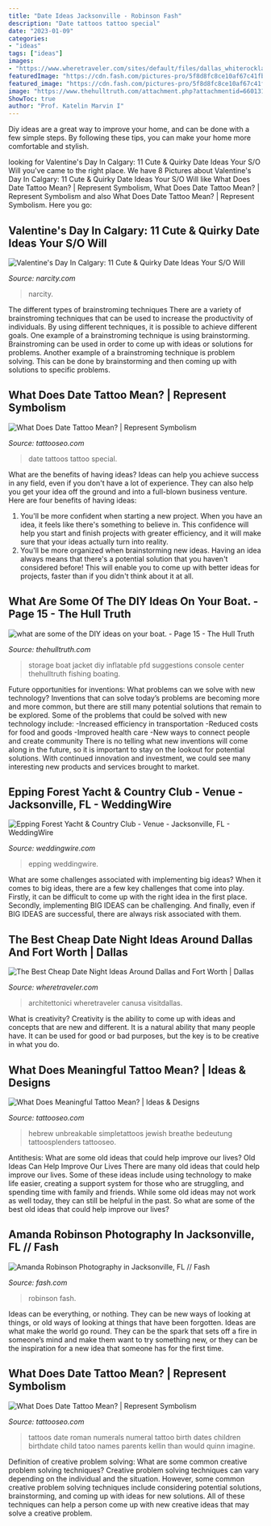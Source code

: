 ```yaml
---
title: "Date Ideas Jacksonville - Robinson Fash"
description: "Date tattoos tattoo special"
date: "2023-01-09"
categories:
- "ideas"
tags: ["ideas"]
images:
- "https://www.wheretraveler.com/sites/default/files/dallas_whiterocklake_creditdcvb_3.jpg"
featuredImage: "https://cdn.fash.com/pictures-pro/5f8d8fc8ce10af67c41fbf75/5f8d8fc8ce10af67c41fbf75_1_pictures.jpg"
featured_image: "https://cdn.fash.com/pictures-pro/5f8d8fc8ce10af67c41fbf75/5f8d8fc8ce10af67c41fbf75_1_pictures.jpg"
image: "https://www.thehulltruth.com/attachment.php?attachmentid=660131&amp;stc=1&amp;d=1463679505"
ShowToc: true
author: "Prof. Katelin Marvin I"
---
```



Diy ideas are a great way to improve your home, and can be done with a few simple steps. By following these tips, you can make your home more comfortable and stylish.

	

		
looking for Valentine&#039;s Day In Calgary: 11 Cute &amp; Quirky Date Ideas Your S/O Will you've came to the right place. We have 8 Pictures about Valentine&#039;s Day In Calgary: 11 Cute &amp; Quirky Date Ideas Your S/O Will like What Does Date Tattoo Mean? | Represent Symbolism, What Does Date Tattoo Mean? | Represent Symbolism and also What Does Date Tattoo Mean? | Represent Symbolism. Here you go:
		
    
## Valentine&#039;s Day In Calgary: 11 Cute &amp; Quirky Date Ideas Your S/O Will

<img loading=lazy src="https://www.narcity.com/media-library/eyJhbGciOiJIUzI1NiIsInR5cCI6IkpXVCJ9.eyJpbWFnZSI6Imh0dHBzOi8vYXNzZXRzLnJibC5tcy8yNTk2MzQyNS9vcmlnaW4uanBnIiwiZXhwaXJlc19hdCI6MTY0MDEzMTM5Mn0.RaNYEn6O1GenCYEusrdnnW-DXblp7KY69B7x8rQ26Bg/image.jpg?width=1200&amp;coordinates=0%2C0%2C0%2C0&amp;height=600" onerror="this.onerror=null;this.src='https://tse4.mm.bing.net/th?id=OIP.HkZWdLLCXjmI1hbNjT9wrwHaDt&amp;pid=15.1';" alt="Valentine&#039;s Day In Calgary: 11 Cute &amp; Quirky Date Ideas Your S/O Will">

_Source: narcity.com_

>narcity. 

	

The different types of brainstroming techniques
There are a variety of brainstroming techniques that can be used to increase the productivity of individuals. By using different techniques, it is possible to achieve different goals. One example of a brainstroming technique is using brainstorming. Brainstroming can be used in order to come up with ideas or solutions for problems. Another example of a brainstroming technique is problem solving. This can be done by brainstorming and then coming up with solutions to specific problems.

    
## What Does Date Tattoo Mean? | Represent Symbolism

<img loading=lazy src="https://www.tattooseo.com/wp-content/uploads/2018/01/Date-Tattoos-11.jpg" onerror="this.onerror=null;this.src='https://tse2.mm.bing.net/th?id=OIP.ER9gjoGq1KhNK71WJ_38UQAAAA&amp;pid=15.1';" alt="What Does Date Tattoo Mean? | Represent Symbolism">

_Source: tattooseo.com_

>date tattoos tattoo special. 

	

What are the benefits of having ideas?
Ideas can help you achieve success in any field, even if you don't have a lot of experience. They can also help you get your idea off the ground and into a full-blown business venture. Here are four benefits of having ideas: 
1. You'll be more confident when starting a new project. When you have an idea, it feels like there's something to believe in. This confidence will help you start and finish projects with greater efficiency, and it will make sure that your ideas actually turn into reality. 
2. You'll be more organized when brainstorming new ideas. Having an idea always means that there's a potential solution that you haven't considered before! This will enable you to come up with better ideas for projects, faster than if you didn't think about it at all. 

    
## What Are Some Of The DIY Ideas On Your Boat. - Page 15 - The Hull Truth

<img loading=lazy src="https://www.thehulltruth.com/attachment.php?attachmentid=660131&amp;stc=1&amp;d=1463679505" onerror="this.onerror=null;this.src='https://tse3.mm.bing.net/th?id=OIP.rbxSkMDEXFQke4W0i9jBhQHaFj&amp;pid=15.1';" alt="what are some of the DIY ideas on your boat. - Page 15 - The Hull Truth">

_Source: thehulltruth.com_

>storage boat jacket diy inflatable pfd suggestions console center thehulltruth fishing boating. 

	

Future opportunities for inventions: What problems can we solve with new technology?
Inventions that can solve today’s problems are becoming more and more common, but there are still many potential solutions that remain to be explored. Some of the problems that could be solved with new technology include: 
-Increased efficiency in transportation 
-Reduced costs for food and goods 
-Improved health care 
-New ways to connect people and create community 
There is no telling what new inventions will come along in the future, so it is important to stay on the lookout for potential solutions. With continued innovation and investment, we could see many interesting new products and services brought to market.

    
## Epping Forest Yacht &amp; Country Club - Venue - Jacksonville, FL - WeddingWire

<img loading=lazy src="https://wwcdn.weddingwire.com/vendor/85001_90000/85360/thumbnails/1200x1200_1470242433-6ab42f564e333345-1421090461069-1496000719304684760588723512782o.jpg" onerror="this.onerror=null;this.src='https://tse1.mm.bing.net/th?id=OIP.ealbaj7Ei8x5dtWFK2CAFAHaE8&amp;pid=15.1';" alt="Epping Forest Yacht &amp; Country Club - Venue - Jacksonville, FL - WeddingWire">

_Source: weddingwire.com_

>epping weddingwire. 

	

What are some challenges associated with implementing big ideas?
When it comes to big ideas, there are a few key challenges that come into play. Firstly, it can be difficult to come up with the right idea in the first place. Secondly, implementing BIG IDEAS can be challenging. And finally, even if BIG IDEAS are successful, there are always risk associated with them.

    
## The Best Cheap Date Night Ideas Around Dallas And Fort Worth | Dallas

<img loading=lazy src="https://www.wheretraveler.com/sites/default/files/dallas_whiterocklake_creditdcvb_3.jpg" onerror="this.onerror=null;this.src='https://tse2.mm.bing.net/th?id=OIP.eD5PaJcD0CA38MQOzWr9IAHaE8&amp;pid=15.1';" alt="The Best Cheap Date Night Ideas Around Dallas and Fort Worth | Dallas">

_Source: wheretraveler.com_

>architettonici wheretraveler canusa visitdallas. 

	

What is creativity?
Creativity is the ability to come up with ideas and concepts that are new and different. It is a natural ability that many people have. It can be used for good or bad purposes, but the key is to be creative in what you do.

    
## What Does Meaningful Tattoo Mean? | Ideas &amp; Designs

<img loading=lazy src="https://www.tattooseo.com/wp-content/uploads/2017/09/meaningful-tattoos-3.jpg" onerror="this.onerror=null;this.src='https://tse1.mm.bing.net/th?id=OIP.XW3oXYTnDDnGJ8RDfGonlgHaNL&amp;pid=15.1';" alt="What Does Meaningful Tattoo Mean? | Ideas &amp; Designs">

_Source: tattooseo.com_

>hebrew unbreakable simpletattoos jewish breathe bedeutung tattoosplenders tattooseo. 

	

Antithesis: What are some old ideas that could help improve our lives?
Old Ideas Can Help Improve Our Lives
There are many old ideas that could help improve our lives. Some of these ideas include using technology to make life easier, creating a support system for those who are struggling, and spending time with family and friends. While some old ideas may not work as well today, they can still be helpful in the past. So what are some of the best old ideas that could help improve our lives?

    
## Amanda Robinson Photography In Jacksonville, FL // Fash

<img loading=lazy src="https://cdn.fash.com/pictures-pro/5f8d8fc8ce10af67c41fbf75/5f8d8fc8ce10af67c41fbf75_1_pictures.jpg" onerror="this.onerror=null;this.src='https://tse1.mm.bing.net/th?id=OIP.wZrC7Phl6eO__y1CqDnOhgHaLH&amp;pid=15.1';" alt="Amanda Robinson Photography in Jacksonville, FL // Fash">

_Source: fash.com_

>robinson fash. 

	

Ideas can be everything, or nothing. They can be new ways of looking at things, or old ways of looking at things that have been forgotten. Ideas are what make the world go round. They can be the spark that sets off a fire in someone’s mind and make them want to try something new, or they can be the inspiration for a new idea that someone has for the first time.

    
## What Does Date Tattoo Mean? | Represent Symbolism

<img loading=lazy src="https://www.tattooseo.com/wp-content/uploads/2018/01/Date-Tattoos-32.jpg" onerror="this.onerror=null;this.src='https://tse4.mm.bing.net/th?id=OIP.PSUrK-vJ6CMVBqTpoEn9CAAAAA&amp;pid=15.1';" alt="What Does Date Tattoo Mean? | Represent Symbolism">

_Source: tattooseo.com_

>tattoos date roman numerals numeral tattoo birth dates children birthdate child tatoo names parents kellin than would quinn imagine. 

	

Definition of creative problem solving: What are some common creative problem solving techniques?
Creative problem solving techniques can vary depending on the individual and the situation. However, some common creative problem solving techniques include considering potential solutions, brainstorming, and coming up with ideas for new solutions. All of these techniques can help a person come up with new creative ideas that may solve a creative problem.

